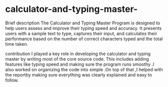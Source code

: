 # calculator-and-typing-master-

Brief description
The Calculator and Typing Master Program is designed to help users assess and improve their typing speed and accuracy. It presents users with a sample text to type, captures their input, and calculates their performance based on the number of correct characters typed and the total time taken.

contribution
I played a key role in developing the calculator and typing master by writing most of the core source code. This includes adding features like typing speed and making sure the program runs smoothy .I also worked
on organizing the code into simple .On top of that ,I helped with the reportby making sure everything was clearly explained and easy to follow.
